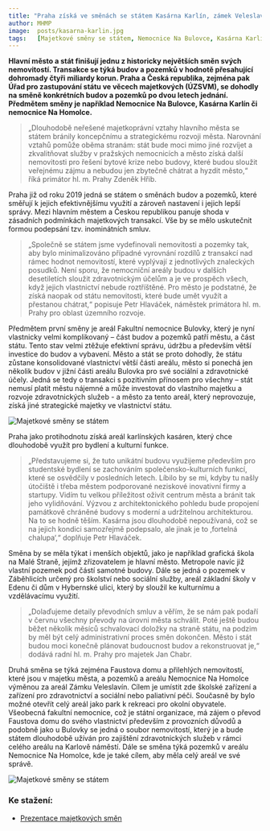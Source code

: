 ```yaml
---
title: "Praha získá ve směnách se státem Kasárna Karlín, zámek Veleslavín a další nemovitosti"
author: MHMP
image:  posts/kasarna-karlin.jpg
tags:   [Majetkové směny se státem, Nemocnice Na Bulovce, Kasárna Karlín]
---
```


**Hlavní město a stát finišují jednu z historicky největších směn svých nemovitostí. Transakce se týká budov a pozemků v hodnotě přesahující dohromady čtyři miliardy korun. Praha a Česká republika, zejména pak Úřad pro zastupování státu ve věcech majetkových (ÚZSVM), se dohodly na směně konkrétních budov a pozemků po dvou letech jednání. Předmětem směny je například Nemocnice Na Bulovce, Kasárna Karlín či nemocnice Na Homolce.**

>„Dlouhodobě neřešené majetkoprávní vztahy hlavního města se státem bránily koncepčnímu a strategickému rozvoji města. Narovnání vztahů pomůže oběma stranám: stát bude moci mimo jiné rozvíjet a zkvalitňovat služby v pražských nemocnicích a město získá další nemovitosti pro řešení bytové krize nebo budovy, které budou sloužit veřejnému zájmu a nebudou jen zbytečně chátrat a hyzdit město,“ říká primátor hl. m. Prahy Zdeněk Hřib.

Praha již od roku 2019 jedná se státem o směnách budov a pozemků, které směřují k jejich efektivnějšímu využití a zároveň nastavení i jejich lepší správy. Mezi hlavním městem a Českou republikou panuje shoda v zásadních podmínkách majetkových transakcí. Vše by se mělo uskutečnit formou podepsání tzv. inominátních smluv.

>„Společně se státem jsme vydefinovali nemovitosti a pozemky tak, aby bylo minimalizováno případné vyrovnání rozdílů z transakcí nad rámec hodnot nemovitostí, které vyplývají z jednotlivých znaleckých posudků. Není sporu, že nemocniční areály budou v dalších desetiletích sloužit zdravotnickým účelům a je ve prospěch všech, když jejich vlastnictví nebude roztříštěné. Pro město je podstatné, že získá naopak od státu nemovitosti, které bude umět využít a přestanou chátrat,“ popisuje Petr Hlaváček, náměstek primátora hl. m. Prahy pro oblast územního rozvoje.

Předmětem první směny je areál Fakultní nemocnice Bulovky, který je nyní vlastnicky velmi komplikovaný – část budov a pozemků patří městu, a část státu. Tento stav velmi ztěžuje efektivní správu, údržbu a především větší investice do budov a vybavení. Město a stát se proto dohodly, že státu zůstane konsolidované vlastnictví větší části areálu, město si ponechá jen několik budov v jižní části areálu Bulovka pro své sociální a zdravotnické účely. Jedná se tedy o transakci s pozitivním přínosem pro všechny – stát nemusí platit městu nájemné a může investovat do vlastního majetku a rozvoje zdravotnických služeb - a město za tento areál, který neprovozuje, získá jiné strategické majetky ve vlastnictví státu.

![Majetkové směny se státem](https://a.pirati.cz/praha/img/posts/majetkovesmeny1.jpg)

Praha jako protihodnotu získá areál karlínských kasáren, který chce dlouhodobě využít pro bydlení a kulturní funkce. 

>„Představujeme si, že tuto unikátní budovu využijeme především pro studentské bydlení se zachováním společensko-kulturních funkcí, které se osvědčily v posledních letech. Líbilo by se mi, kdyby tu našly útočiště i třeba městem podporované neziskové inovativní firmy a startupy. Vidím tu velkou příležitost oživit centrum města a bránit tak jeho vylidňování. Výzvou z architektonického pohledu bude propojení památkově chráněné budovy s moderní a udržitelnou architekturou. Na to se hodně těším. Kasárna jsou dlouhodobě nepoužívaná, což se na jejich kondici samozřejmě podepsalo, ale jinak je to ‚fortelná chalupa‘,“ doplňuje Petr Hlaváček.

Směna by se měla týkat i menších objektů, jako je například grafická škola na Malé Straně, jejímž zřizovatelem je hlavní město. Metropole navíc již vlastní pozemek pod částí samotné budovy. Dále se jedná o pozemek v Záběhlicích určený pro školství nebo sociální služby, areál základní školy v Edenu či dům v Hybernské ulici, který by sloužil ke kulturnímu a vzdělávacímu využití.

>„Dolaďujeme detaily převodních smluv a věřím, že se nám pak podaří v červnu všechny převody na úrovni města schválit. Poté ještě budou běžet několik měsíců schvalovací doložky na straně státu, na podzim by měl být celý administrativní proces směn dokončen. Město i stát budou moci konečně plánovat budoucnost budov a rekonstruovat je,“ dodává radní hl. m. Prahy pro majetek Jan Chabr.

Druhá směna se týká zejména Faustova domu a přilehlých nemovitostí, které jsou v majetku města, a pozemků a areálu Nemocnice Na Homolce výměnou za areál Zámku Veleslavín. Cílem je umístit zde školské zařízení a zařízení pro zdravotnictví a sociální nebo paliativní péči. Současně by bylo možné otevřít celý areál jako park k rekreaci pro okolní obyvatele. Všeobecná fakultní nemocnice, což je státní organizace, má zájem o převod Faustova domu do svého vlastnictví především z provozních důvodů a podobně jako u Bulovky se jedná o soubor nemovitostí, který je a bude státem dlouhodobě užíván pro zajištění zdravotnických služeb v rámci celého areálu na Karlově náměstí. Dále se směna týká pozemků v areálu Nemocnice Na Homolce, kde je také cílem, aby měla celý areál ve své správě.

![Majetkové směny se státem](https://a.pirati.cz/praha/img/posts/majetkovesmeny2.png)

### Ke stažení:
- [Prezentace majetkových směn](https://www.praha.eu/file/3412986/_20220412_TK_smeny.pdf)